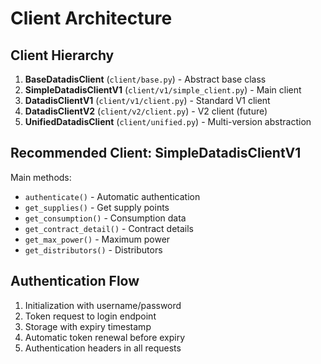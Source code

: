 # Client Architecture

## Client Hierarchy
1. **BaseDatadisClient** (`client/base.py`) - Abstract base class
2. **SimpleDatadisClientV1** (`client/v1/simple_client.py`) - Main client
3. **DatadisClientV1** (`client/v1/client.py`) - Standard V1 client
4. **DatadisClientV2** (`client/v2/client.py`) - V2 client (future)
5. **UnifiedDatadisClient** (`client/unified.py`) - Multi-version abstraction

## Recommended Client: SimpleDatadisClientV1
Main methods:
- `authenticate()` - Automatic authentication
- `get_supplies()` - Get supply points
- `get_consumption()` - Consumption data
- `get_contract_detail()` - Contract details
- `get_max_power()` - Maximum power
- `get_distributors()` - Distributors

## Authentication Flow
1. Initialization with username/password
2. Token request to login endpoint
3. Storage with expiry timestamp
4. Automatic token renewal before expiry
5. Authentication headers in all requests

